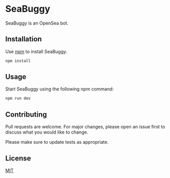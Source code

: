 # SeaBuggy
SeaBuggy is an OpenSea bot.

## Installation

Use [npm](https://www.npmjs.com/) to install SeaBuggy.

```bash
npm install
```

## Usage

Start SeaBuggy using the following npm command:

```bash
npm run dev
```

## Contributing
Pull requests are welcome. For major changes, please open an issue first to discuss what you would like to change.

Please make sure to update tests as appropriate.

## License
[MIT](https://choosealicense.com/licenses/mit/)